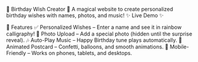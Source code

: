 🎉 Birthday Wish Creator 🎂
A magical website to create personalized birthday wishes with names, photos, and music!
✨ Live Demo ✨

🎁 Features
✅ Personalized Wishes – Enter a name and see it in rainbow calligraphy!
📸 Photo Upload – Add a special photo (hidden until the surprise reveal).
🎶 Auto-Play Music – Happy Birthday tune plays automatically.
🎨 Animated Postcard – Confetti, balloons, and smooth animations.
📱 Mobile-Friendly – Works on phones, tablets, and desktops.
